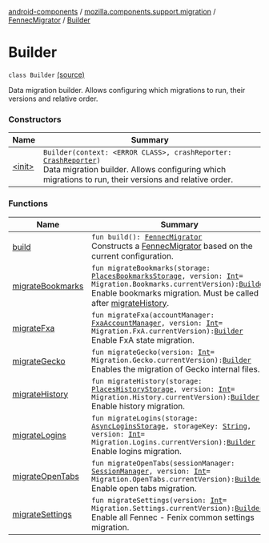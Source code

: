 [android-components](../../../index.md) / [mozilla.components.support.migration](../../index.md) / [FennecMigrator](../index.md) / [Builder](./index.md)

# Builder

`class Builder` [(source)](https://github.com/mozilla-mobile/android-components/blob/master/components/support/migration/src/main/java/mozilla/components/support/migration/FennecMigrator.kt#L160)

Data migration builder. Allows configuring which migrations to run, their versions and relative order.

### Constructors

| Name | Summary |
|---|---|
| [&lt;init&gt;](-init-.md) | `Builder(context: <ERROR CLASS>, crashReporter: `[`CrashReporter`](../../../mozilla.components.lib.crash/-crash-reporter/index.md)`)`<br>Data migration builder. Allows configuring which migrations to run, their versions and relative order. |

### Functions

| Name | Summary |
|---|---|
| [build](build.md) | `fun build(): `[`FennecMigrator`](../index.md)<br>Constructs a [FennecMigrator](../index.md) based on the current configuration. |
| [migrateBookmarks](migrate-bookmarks.md) | `fun migrateBookmarks(storage: `[`PlacesBookmarksStorage`](../../../mozilla.components.browser.storage.sync/-places-bookmarks-storage/index.md)`, version: `[`Int`](https://kotlinlang.org/api/latest/jvm/stdlib/kotlin/-int/index.html)` = Migration.Bookmarks.currentVersion): `[`Builder`](./index.md)<br>Enable bookmarks migration. Must be called after [migrateHistory](migrate-history.md). |
| [migrateFxa](migrate-fxa.md) | `fun migrateFxa(accountManager: `[`FxaAccountManager`](../../../mozilla.components.service.fxa.manager/-fxa-account-manager/index.md)`, version: `[`Int`](https://kotlinlang.org/api/latest/jvm/stdlib/kotlin/-int/index.html)` = Migration.FxA.currentVersion): `[`Builder`](./index.md)<br>Enable FxA state migration. |
| [migrateGecko](migrate-gecko.md) | `fun migrateGecko(version: `[`Int`](https://kotlinlang.org/api/latest/jvm/stdlib/kotlin/-int/index.html)` = Migration.Gecko.currentVersion): `[`Builder`](./index.md)<br>Enables the migration of Gecko internal files. |
| [migrateHistory](migrate-history.md) | `fun migrateHistory(storage: `[`PlacesHistoryStorage`](../../../mozilla.components.browser.storage.sync/-places-history-storage/index.md)`, version: `[`Int`](https://kotlinlang.org/api/latest/jvm/stdlib/kotlin/-int/index.html)` = Migration.History.currentVersion): `[`Builder`](./index.md)<br>Enable history migration. |
| [migrateLogins](migrate-logins.md) | `fun migrateLogins(storage: `[`AsyncLoginsStorage`](../../../mozilla.components.service.sync.logins/-async-logins-storage/index.md)`, storageKey: `[`String`](https://kotlinlang.org/api/latest/jvm/stdlib/kotlin/-string/index.html)`, version: `[`Int`](https://kotlinlang.org/api/latest/jvm/stdlib/kotlin/-int/index.html)` = Migration.Logins.currentVersion): `[`Builder`](./index.md)<br>Enable logins migration. |
| [migrateOpenTabs](migrate-open-tabs.md) | `fun migrateOpenTabs(sessionManager: `[`SessionManager`](../../../mozilla.components.browser.session/-session-manager/index.md)`, version: `[`Int`](https://kotlinlang.org/api/latest/jvm/stdlib/kotlin/-int/index.html)` = Migration.OpenTabs.currentVersion): `[`Builder`](./index.md)<br>Enable open tabs migration. |
| [migrateSettings](migrate-settings.md) | `fun migrateSettings(version: `[`Int`](https://kotlinlang.org/api/latest/jvm/stdlib/kotlin/-int/index.html)` = Migration.Settings.currentVersion): `[`Builder`](./index.md)<br>Enable all Fennec - Fenix common settings migration. |
